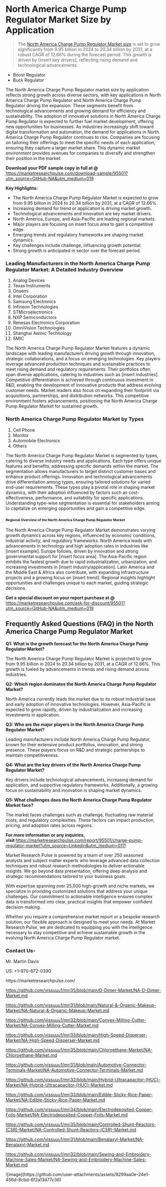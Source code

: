 <h1>North America Charge Pump Regulator Market&nbsp;Size by Application</h1><blockquote><p>The <a href="https://marketresearchpulse.com/download-sample/95501?utm_source=GitHub-NA&amp;utm_medium=019">North America Charge Pump Regulator Market size</a> is set to grow significantly from 9.95 billion in 2024 to 20.34 billion by 2031, at a robust CAGR of 12.66% during the forecast period. This growth is driven by [insert key drivers], reflecting rising demand and technological advancements.</p></blockquote><ul><li>Boost Regulator<li> Buck Regulator</li></ul><p>The North America Charge Pump Regulator market size by application reflects strong growth across diverse sectors, with key applications in North America Charge Pump Regulator and North America Charge Pump Regulator driving the expansion. These segments benefit from technological advancements and growing demand for efficiency and sustainability. The adoption of innovative solutions in North America Charge Pump Regulator is expected to further fuel market development, offering new opportunities for businesses. As industries increasingly shift toward digital transformation and automation, the demand for applications in North America Charge Pump Regulator continues to rise. Companies are focusing on tailoring their offerings to meet the specific needs of each application, ensuring they capture a larger market share. This dynamic market environment provides avenues for companies to diversify and strengthen their position in the market.</p><p><strong>Download your PDF sample copy in full at @ </strong><a href="https://marketresearchpulse.com/download-sample/95501?utm_source=GitHub-NA&amp;utm_medium=019">https://marketresearchpulse.com/download-sample/95501?utm_source=GitHub-NA&amp;utm_medium=019</a></p><p><strong>Key Highlights: </strong></p><ul><li>The North America Charge Pump Regulator Market is expected to grow from 9.95 billion in 2024 to 20.34 billion by 2031, at a CAGR of 12.66%.</li><li>Increasing demand for trend or application is driving market growth.</li><li>Technological advancements and innovation are key market drivers.</li><li>North America, Europe, and Asia-Pacific are leading regional markets.</li><li>Major players are focusing on insert focus area to gain a competitive edge.</li><li>Emerging trends and regulatory frameworks are shaping market dynamics.</li><li>Key challenges include challenge, influencing growth potential.</li><li>Strong growth is anticipated in sector over the forecast period.</li></ul><h3>Leading Manufacturers in the North America Charge Pump Regulator Market: A Detailed Industry Overview</h3><ol><li>Analog Devices</li><li>Texas Instruments</li><li>Onsemi</li><li>Intel Corporation</li><li>Samsung Electronics</li><li>Infineon Technologies</li><li>STMicroelectronics</li><li>NXP Semiconductors</li><li>Renesas Electronics Corporation</li><li>OmniVision Technologies</li><li>Shanghai Awinic Technology</li><li>SMIC</li></ol><div class="flex max-w-full flex-col flex-grow"><div class="min-h-8 text-message flex w-full flex-col items-end gap-2 whitespace-normal break-words [.text-message+&amp;]:mt-5" dir="auto" data-message-author-role="assistant" data-message-id="fd8432e4-4910-450d-b182-61b7bfb0a01f" data-message-model-slug="gpt-4o"><div class="flex w-full flex-col gap-1 empty:hidden first:pt-[3px]"><div class="markdown prose w-full break-words dark:prose-invert light"><p>The North America Charge Pump Regulator Market features a dynamic landscape with leading manufacturers driving growth through innovation, strategic collaborations, and a focus on emerging technologies. Key players leverage advanced production techniques and sustainable practices to meet rising demand and regulatory requirements. Their portfolios often span diverse applications, catering to industries such as [insert industries]. Competitive differentiation is achieved through continuous investment in R&amp;D, enabling the development of innovative products that address evolving customer needs. Market leaders also focus on expanding their footprint via acquisitions, partnerships, and distribution networks. This competitive environment fosters advancements, positioning the North America Charge Pump Regulator Market for sustained growth.</p></div></div></div></div><h3>North America Charge Pump Regulator Market by Types</h3><ol><li>Cell Phone<li> Monitor<li> Automobile Electronics<li> Others</li></ol><div class="flex max-w-full flex-col flex-grow"><div class="min-h-8 text-message flex w-full flex-col items-end gap-2 whitespace-normal break-words [.text-message+&amp;]:mt-5" dir="auto" data-message-author-role="assistant" data-message-id="084470be-0bb7-4664-bddf-5156b4f41249" data-message-model-slug="gpt-4o-mini"><div class="flex w-full flex-col gap-1 empty:hidden first:pt-[3px]"><div class="markdown prose w-full break-words dark:prose-invert light"><p>The North America Charge Pump Regulator Market is segmented by types, catering to diverse industry needs and applications. Each type offers unique features and benefits, addressing specific demands within the market. The segmentation allows manufacturers to target distinct customer bases and enhance product offerings. Innovation and technological advancements drive differentiation among types, ensuring tailored solutions for varied end-user requirements. These types play a pivotal role in shaping market dynamics, with their adoption influenced by factors such as cost-effectiveness, performance, and suitability for specific applications. Understanding type-wise segmentation is essential for stakeholders aiming to capitalize on emerging opportunities and gain a competitive edge.</p></div></div></div></div><h3><span style="font-size: 11px;">Regional Overview of the North America Charge Pump Regulator Market</span></h3><div class="flex max-w-full flex-col flex-grow"><div class="min-h-8 text-message flex w-full flex-col items-end gap-2 whitespace-normal break-words [.text-message+&amp;]:mt-5" dir="auto" data-message-author-role="assistant" data-message-id="e9038762-ce64-4e30-91c9-9bd413514231" data-message-model-slug="gpt-4o-mini"><div class="flex w-full flex-col gap-1 empty:hidden first:pt-[3px]"><div class="markdown prose w-full break-words dark:prose-invert light"><p>The North America Charge Pump Regulator Market demonstrates varying growth dynamics across key regions, influenced by economic conditions, industrial activity, and regulatory frameworks. North America leads with advancements in technology and high adoption rates in industries like [insert example]. Europe follows, driven by innovation and strong governmental support for [insert focus area]. The Asia-Pacific region exhibits the fastest growth due to rapid industrialization, urbanization, and increasing investments in [insert industry/application]. Latin America and the Middle East &amp; Africa also contribute, with expanding infrastructure projects and a growing focus on [insert trend]. Regional insights highlight opportunities and challenges unique to each market, guiding strategic decisions.</p></div></div></div></div><p><strong>Get a special discount on your report purchase at @ </strong><a href="https://marketresearchpulse.com/ask-for-discount/95501?utm_source=GitHub-NA&amp;utm_medium=019">https://marketresearchpulse.com/ask-for-discount/95501?utm_source=GitHub-NA&amp;utm_medium=019</a></p><h2>Frequently Asked Questions (FAQ) in the North America Charge Pump Regulator Market</h2><p><strong>Q1: What is the growth forecast for the North America Charge Pump Regulator Market?</strong></p><p>The North America Charge Pump Regulator Market is projected to grow from 9.95 billion in 2024 to 20.34 billion by 2031, at a CAGR of 12.66%. This growth is fueled by advancements in trends and rising demand across industries.</p><p><strong>Q2: Which region dominates the North America Charge Pump Regulator Market?</strong></p><p>North America currently leads the market due to its robust industrial base and early adoption of innovative technologies. However, Asia-Pacific is expected to grow rapidly, driven by industrialization and increasing investments in application.</p><p><strong>Q3: Who are the major players in the North America Charge Pump Regulator Market?</strong></p><p>Leading manufacturers include North America Charge Pump Regulator, known for their extensive product portfolios, innovation, and strong presence. These players focus on R&amp;D and strategic partnerships to maintain competitiveness.</p><p><strong>Q4: What are the key drivers of the North America Charge Pump Regulator Market?</strong></p><p>Key drivers include technological advancements, increasing demand for application, and supportive regulatory frameworks. Additionally, a growing focus on sustainability and innovation is shaping market dynamics.</p><p><strong>Q5: What challenges does the North America Charge Pump Regulator Market face?</strong></p><p>The market faces challenges such as challenge, fluctuating raw material costs, and regulatory complexities. These factors can impact production, pricing, and adoption rates across regions.</p><p><strong>For more information or any inquiries, visit&nbsp;</strong><a href="https://marketresearchpulse.com/report/95501/charge-pump-regulator-market?utm_source=Linkedin&utm_medium=0111">https://marketresearchpulse.com/report/95501/charge-pump-regulator-market?utm_source=Linkedin&utm_medium=0111</a></p><p>Market Research Pulse is powered by a team of over 250 seasoned analysts and subject matter experts who leverage advanced data collection techniques and robust research methodologies to deliver actionable insights. We go beyond data presentation, offering deep analysis and strategic recommendations tailored to your business goals.</p><p>With expertise spanning over 25,000 high-growth and niche markets, we specialize in providing customized solutions that address your unique challenges. Our commitment to actionable intelligence ensures complex data is transformed into clear, practical insights that empower confident decision-making.</p><p>Whether you require a comprehensive market report or a bespoke research solution, our flexible approach is designed to meet your needs. At Market Research Pulse, we are dedicated to equipping you with the intelligence necessary to stay competitive and achieve sustainable growth in the evolving North America Charge Pump Regulator market.</p><h3><strong>Contact Us-</strong></h3><p>Mr. Martin Davis</p><p>US: +1-970-672-0390</p><p>https://marketresearchpulse.com/</p><p><a href="https://github.com/vissuuu1/mri35/blob/main/D-Dimer-Market/NA-D-Dimer-Market.md">https://github.com/vissuuu1/mri35/blob/main/D-Dimer-Market/NA-D-Dimer-Market.md</a></p><p><a href="https://github.com/vissuuu1/mri31/blob/main/Natural-&-Organic-Makeup-Market/NA-Natural-&-Organic-Makeup-Market.md">https://github.com/vissuuu1/mri31/blob/main/Natural-&-Organic-Makeup-Market/NA-Natural-&-Organic-Makeup-Market.md</a></p><p><a href="https://github.com/vissuuu1/mri32/blob/main/Convex-Milling-Cutter-Market/NA-Convex-Milling-Cutter-Market.md">https://github.com/vissuuu1/mri32/blob/main/Convex-Milling-Cutter-Market/NA-Convex-Milling-Cutter-Market.md</a></p><p><a href="https://github.com/vissuuu1/mri33/blob/main/High-Speed-Disperser-Market/NA-High-Speed-Disperser-Market.md">https://github.com/vissuuu1/mri33/blob/main/High-Speed-Disperser-Market/NA-High-Speed-Disperser-Market.md</a></p><p><a href="https://github.com/vissuuu1/mri35/blob/main/Chloroethane-Market/NA-Chloroethane-Market.md">https://github.com/vissuuu1/mri35/blob/main/Chloroethane-Market/NA-Chloroethane-Market.md</a></p><p><a href="https://github.com/vissuuu1/mri31/blob/main/Automotive-Connector-Terminals-Market/NA-Automotive-Connector-Terminals-Market.md">https://github.com/vissuuu1/mri31/blob/main/Automotive-Connector-Terminals-Market/NA-Automotive-Connector-Terminals-Market.md</a></p><p><a href="https://github.com/vissuuu1/mri32/blob/main/Hybrid-Ultracapacitor-(HUC)-Market/NA-Hybrid-Ultracapacitor-(HUC)-Market.md">https://github.com/vissuuu1/mri32/blob/main/Hybrid-Ultracapacitor-(HUC)-Market/NA-Hybrid-Ultracapacitor-(HUC)-Market.md</a></p><p><a href="https://github.com/vissuuu1/mri33/blob/main/Edible-Sticky-Rice-Paper-Market/NA-Edible-Sticky-Rice-Paper-Market.md">https://github.com/vissuuu1/mri33/blob/main/Edible-Sticky-Rice-Paper-Market/NA-Edible-Sticky-Rice-Paper-Market.md</a></p><p><a href="https://github.com/vissuuu1/mri34/blob/main/Electrodeposited-Copper-Foils-Market/NA-Electrodeposited-Copper-Foils-Market.md">https://github.com/vissuuu1/mri34/blob/main/Electrodeposited-Copper-Foils-Market/NA-Electrodeposited-Copper-Foils-Market.md</a></p><p><a href="https://github.com/vissuuu1/mri35/blob/main/Controlled-Shunt-Reactors-(CSR)-Market/NA-Controlled-Shunt-Reactors-(CSR)-Market.md">https://github.com/vissuuu1/mri35/blob/main/Controlled-Shunt-Reactors-(CSR)-Market/NA-Controlled-Shunt-Reactors-(CSR)-Market.md</a></p><p><a href="https://github.com/vissuuu1/mri31/blob/main/Benalaxyl-Market/NA-Benalaxyl-Market.md">https://github.com/vissuuu1/mri31/blob/main/Benalaxyl-Market/NA-Benalaxyl-Market.md</a></p><p><a href="https://github.com/vissuuu1/mri32/blob/main/Sewing-and-Embroidery-Machine-Sales-Market/NA-Sewing-and-Embroidery-Machine-Sales-Market.md">https://github.com/vissuuu1/mri32/blob/main/Sewing-and-Embroidery-Machine-Sales-Market/NA-Sewing-and-Embroidery-Machine-Sales-Market.md</a></p>
![image](https://github.com/user-attachments/assets/9299aa0e-24e1-456d-8cbd-6f2a13d77c36)
